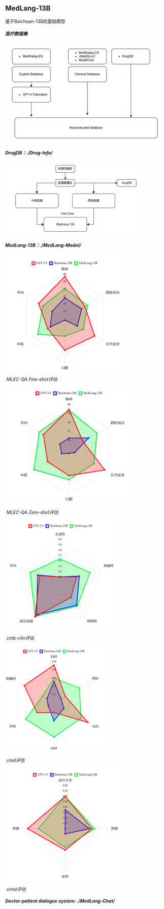 ## MedLang-13B

基于Baichuan-13B的基础模型

##### 医疗数据集

![MedInfo](./image/MedInfo.png)

##### DrugDB：./Drug-Info/

![DrugDB](./image/DrugDB.png)

##### MedLang-13B：./MedLang-Model/

![MLEC-QA-Few-shot](./image/MLEC-QA-Few-shot.png)

​														  	*MLEC-QA Few-shot评估*

![MLEC-QA-Zero-shot](./image/MLEC-QA-Zero-shot.png)

​														  	*MLEC-QA Zero-shot评估*

![cmb](./image/cmb.png)

​														  	        *cmb-clin评估*

![cmd](./image/cmd.png)

​														  	                *cmd评估*

![cmid](./image/cmid.png)

​														  	                 *cmid评估*



#####  Doctor-patient dialogue system:  ./MedLang-Chat/
